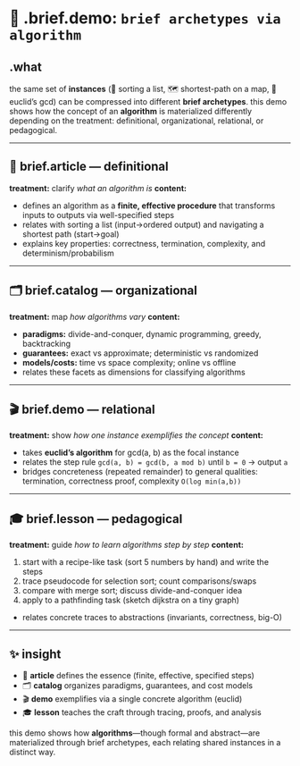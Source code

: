 # 🧩 .brief.demo: `brief archetypes via algorithm`

## .what
the same set of **instances** (🔢 sorting a list, 🗺️ shortest-path on a map, 📐 euclid’s gcd) can be compressed into different **brief archetypes**.
this demo shows how the concept of an **algorithm** is materialized differently depending on the treatment: definitional, organizational, relational, or pedagogical.

---

## 📖 brief.article — definitional
**treatment:** clarify *what an algorithm is*
**content:**
- defines an algorithm as a **finite, effective procedure** that transforms inputs to outputs via well-specified steps
- relates with sorting a list (input→ordered output) and navigating a shortest path (start→goal)
- explains key properties: correctness, termination, complexity, and determinism/probabilism

---

## 🗂️ brief.catalog — organizational
**treatment:** map *how algorithms vary*
**content:**
- **paradigms:** divide-and-conquer, dynamic programming, greedy, backtracking
- **guarantees:** exact vs approximate; deterministic vs randomized
- **models/costs:** time vs space complexity; online vs offline
- relates these facets as dimensions for classifying algorithms

---

## 🎬 brief.demo — relational
**treatment:** show *how one instance exemplifies the concept*
**content:**
- takes **euclid’s algorithm** for gcd(a, b) as the focal instance
- relates the step rule `gcd(a, b) = gcd(b, a mod b)` until `b = 0` → output `a`
- bridges concreteness (repeated remainder) to general qualities: termination, correctness proof, complexity `O(log min(a,b))`

---

## 🎓 brief.lesson — pedagogical
**treatment:** guide *how to learn algorithms step by step*
**content:**
1. start with a recipe-like task (sort 5 numbers by hand) and write the steps
2. trace pseudocode for selection sort; count comparisons/swaps
3. compare with merge sort; discuss divide-and-conquer idea
4. apply to a pathfinding task (sketch dijkstra on a tiny graph)
- relates concrete traces to abstractions (invariants, correctness, big-O)

---

## ✨ insight
- 📖 **article** defines the essence (finite, effective, specified steps)
- 🗂️ **catalog** organizes paradigms, guarantees, and cost models
- 🎬 **demo** exemplifies via a single concrete algorithm (euclid)
- 🎓 **lesson** teaches the craft through tracing, proofs, and analysis

this demo shows how **algorithms**—though formal and abstract—are materialized through brief archetypes, each relating shared instances in a distinct way.
